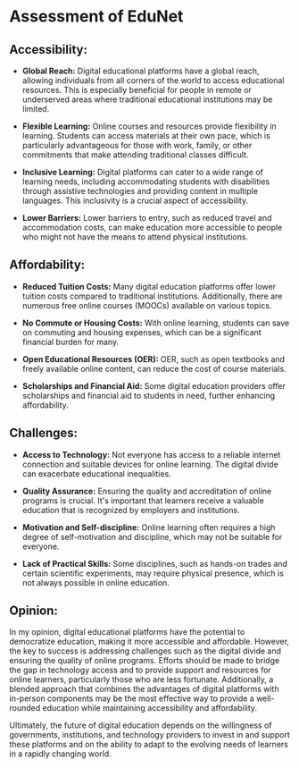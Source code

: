 # Assessment of EduNet

## Accessibility:

- **Global Reach:** Digital educational platforms have a global reach, allowing individuals from all corners of the world to access educational resources. This is especially beneficial for people in remote or underserved areas where traditional educational institutions may be limited.

- **Flexible Learning:** Online courses and resources provide flexibility in learning. Students can access materials at their own pace, which is particularly advantageous for those with work, family, or other commitments that make attending traditional classes difficult.

- **Inclusive Learning:** Digital platforms can cater to a wide range of learning needs, including accommodating students with disabilities through assistive technologies and providing content in multiple languages. This inclusivity is a crucial aspect of accessibility.

- **Lower Barriers:** Lower barriers to entry, such as reduced travel and accommodation costs, can make education more accessible to people who might not have the means to attend physical institutions.

## Affordability:

- **Reduced Tuition Costs:** Many digital education platforms offer lower tuition costs compared to traditional institutions. Additionally, there are numerous free online courses (MOOCs) available on various topics.

- **No Commute or Housing Costs:** With online learning, students can save on commuting and housing expenses, which can be a significant financial burden for many.

- **Open Educational Resources (OER):** OER, such as open textbooks and freely available online content, can reduce the cost of course materials.

- **Scholarships and Financial Aid:** Some digital education providers offer scholarships and financial aid to students in need, further enhancing affordability.

## Challenges:

- **Access to Technology:** Not everyone has access to a reliable internet connection and suitable devices for online learning. The digital divide can exacerbate educational inequalities.

- **Quality Assurance:** Ensuring the quality and accreditation of online programs is crucial. It's important that learners receive a valuable education that is recognized by employers and institutions.

- **Motivation and Self-discipline:** Online learning often requires a high degree of self-motivation and discipline, which may not be suitable for everyone.

- **Lack of Practical Skills:** Some disciplines, such as hands-on trades and certain scientific experiments, may require physical presence, which is not always possible in online education.

## Opinion:

In my opinion, digital educational platforms have the potential to democratize education, making it more accessible and affordable. However, the key to success is addressing challenges such as the digital divide and ensuring the quality of online programs. Efforts should be made to bridge the gap in technology access and to provide support and resources for online learners, particularly those who are less fortunate. Additionally, a blended approach that combines the advantages of digital platforms with in-person components may be the most effective way to provide a well-rounded education while maintaining accessibility and affordability.

Ultimately, the future of digital education depends on the willingness of governments, institutions, and technology providers to invest in and support these platforms and on the ability to adapt to the evolving needs of learners in a rapidly changing world.
